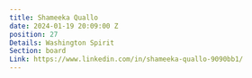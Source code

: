 ```yaml
---
title: Shameeka Quallo
date: 2024-01-19 20:09:00 Z
position: 27
Details: Washington Spirit
Section: board
Link: https://www.linkedin.com/in/shameeka-quallo-9090bb1/
---
```


